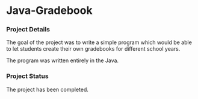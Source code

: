 # Java-Gradebook

### Project Details
The goal of the project was to write a simple program which would be able to let students create their own gradebooks for different school years.

The program was written entirely in the Java. 

### Project Status
The project has been completed.
